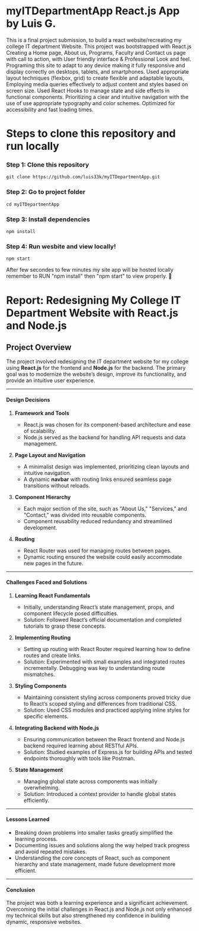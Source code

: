 # myITDepartmentApp React.js App by Luis G.

This is a final project submission, 
to build a react website/recreating my college IT department Website. This project was bootstrapped with React.js
Creating a Home page, About us, Programs, Faculty and Contact us page with call to action, with User friendly interface & Professional 
Look and feel. Programing this site to adapt to any device making it fully responsive and display correctly on desktops, tablets, and smartphones. 
Used appropriate layout techniques (flexbox, grid) to create flexible and adaptable layouts, Employing media queries effectively to adjust content and styles based on screen size.
Used React Hooks to manage state and side effects in functional components. Prioritizing a clear and intuitive navigation with the use of use appropriate typography and color schemes.
Optimized for accessibility and fast loading times.

# Steps to clone this repository and run locally


### Step 1: Clone this repository

```
git clone https://github.com/luis33k/myITDepartmentApp.git
```
### Step 2: Go to project folder

```
cd myITDepartmentApp
```

### Step 3: Install dependencies

```
npm install
```

### Step 4: Run wesbite and view locally!

```
npm start
```

After few secondes to few minutes my site app will be hosted locally remember to RUN "npm install" then "npm start" to view properly. 🚀

# Report: Redesigning My College IT Department Website with React.js and Node.js

## Project Overview
The project involved redesigning the IT department website for my college using **React.js** for the frontend and **Node.js** for the backend. The primary goal was to modernize the website’s design, improve its functionality, and provide an intuitive user experience.

---

#### Design Decisions

1. **Framework and Tools**  
   - React.js was chosen for its component-based architecture and ease of scalability.  
   - Node.js served as the backend for handling API requests and data management.

2. **Page Layout and Navigation**  
   - A minimalist design was implemented, prioritizing clean layouts and intuitive navigation.  
   - A dynamic **navbar** with routing links ensured seamless page transitions without reloads.

3. **Component Hierarchy**  
   - Each major section of the site, such as "About Us," "Services," and "Contact," was divided into reusable components.  
   - Component reusability reduced redundancy and streamlined development.

4. **Routing**  
   - React Router was used for managing routes between pages.  
   - Dynamic routing ensured the website could easily accommodate new pages in the future.

---

#### Challenges Faced and Solutions

1. **Learning React Fundamentals**  
   - Initially, understanding React’s state management, props, and component lifecycle posed difficulties.  
   - Solution: Followed React’s official documentation and completed tutorials to grasp these concepts.

2. **Implementing Routing**  
   - Setting up routing with React Router required learning how to define routes and create links.  
   - Solution: Experimented with small examples and integrated routes incrementally. Debugging was key to understanding route mismatches.

3. **Styling Components**  
   - Maintaining consistent styling across components proved tricky due to React’s scoped styling and differences from traditional CSS.  
   - Solution: Used CSS modules and practiced applying inline styles for specific elements.  

4. **Integrating Backend with Node.js**  
   - Ensuring communication between the React frontend and Node.js backend required learning about RESTful APIs.  
   - Solution: Studied examples of Express.js for building APIs and tested endpoints thoroughly with tools like Postman.

5. **State Management**  
   - Managing global state across components was initially overwhelming.  
   - Solution: Introduced a context provider to handle global states efficiently.

---

#### Lessons Learned
- Breaking down problems into smaller tasks greatly simplified the learning process.  
- Documenting issues and solutions along the way helped track progress and avoid repeated mistakes.  
- Understanding the core concepts of React, such as component hierarchy and state management, made future development more efficient.

---

#### Conclusion
The project was both a learning experience and a significant achievement. Overcoming the initial challenges in React.js and Node.js not only enhanced my technical skills but also strengthened my confidence in building dynamic, responsive websites.
